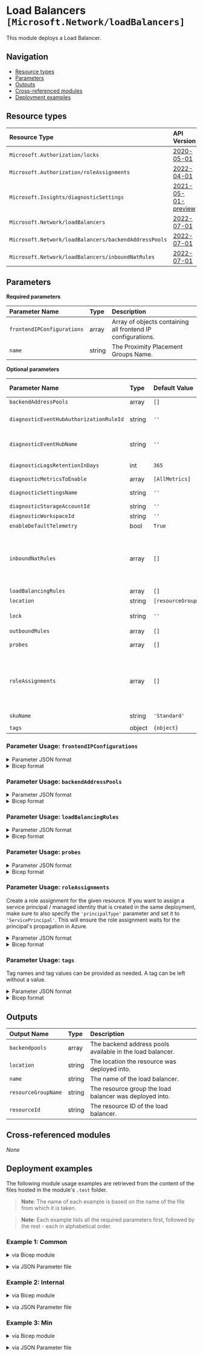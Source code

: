 # Load Balancers `[Microsoft.Network/loadBalancers]`

This module deploys a Load Balancer.

## Navigation

- [Resource types](#Resource-types)
- [Parameters](#Parameters)
- [Outputs](#Outputs)
- [Cross-referenced modules](#Cross-referenced-modules)
- [Deployment examples](#Deployment-examples)

## Resource types

| Resource Type | API Version |
| :-- | :-- |
| `Microsoft.Authorization/locks` | [2020-05-01](https://learn.microsoft.com/en-us/azure/templates/Microsoft.Authorization/2020-05-01/locks) |
| `Microsoft.Authorization/roleAssignments` | [2022-04-01](https://learn.microsoft.com/en-us/azure/templates/Microsoft.Authorization/2022-04-01/roleAssignments) |
| `Microsoft.Insights/diagnosticSettings` | [2021-05-01-preview](https://learn.microsoft.com/en-us/azure/templates/Microsoft.Insights/2021-05-01-preview/diagnosticSettings) |
| `Microsoft.Network/loadBalancers` | [2022-07-01](https://learn.microsoft.com/en-us/azure/templates/Microsoft.Network/2022-07-01/loadBalancers) |
| `Microsoft.Network/loadBalancers/backendAddressPools` | [2022-07-01](https://learn.microsoft.com/en-us/azure/templates/Microsoft.Network/2022-07-01/loadBalancers/backendAddressPools) |
| `Microsoft.Network/loadBalancers/inboundNatRules` | [2022-07-01](https://learn.microsoft.com/en-us/azure/templates/Microsoft.Network/2022-07-01/loadBalancers/inboundNatRules) |

## Parameters

**Required parameters**

| Parameter Name | Type | Description |
| :-- | :-- | :-- |
| `frontendIPConfigurations` | array | Array of objects containing all frontend IP configurations. |
| `name` | string | The Proximity Placement Groups Name. |

**Optional parameters**

| Parameter Name | Type | Default Value | Allowed Values | Description |
| :-- | :-- | :-- | :-- | :-- |
| `backendAddressPools` | array | `[]` |  | Collection of backend address pools used by a load balancer. |
| `diagnosticEventHubAuthorizationRuleId` | string | `''` |  | Resource ID of the diagnostic event hub authorization rule for the Event Hubs namespace in which the event hub should be created or streamed to. |
| `diagnosticEventHubName` | string | `''` |  | Name of the diagnostic event hub within the namespace to which logs are streamed. Without this, an event hub is created for each log category. |
| `diagnosticLogsRetentionInDays` | int | `365` |  | Specifies the number of days that logs will be kept for; a value of 0 will retain data indefinitely. |
| `diagnosticMetricsToEnable` | array | `[AllMetrics]` | `[AllMetrics]` | The name of metrics that will be streamed. |
| `diagnosticSettingsName` | string | `''` |  | The name of the diagnostic setting, if deployed. If left empty, it defaults to "<resourceName>-diagnosticSettings". |
| `diagnosticStorageAccountId` | string | `''` |  | Resource ID of the diagnostic storage account. |
| `diagnosticWorkspaceId` | string | `''` |  | Resource ID of the diagnostic log analytics workspace. |
| `enableDefaultTelemetry` | bool | `True` |  | Enable telemetry via a Globally Unique Identifier (GUID). |
| `inboundNatRules` | array | `[]` |  | Collection of inbound NAT Rules used by a load balancer. Defining inbound NAT rules on your load balancer is mutually exclusive with defining an inbound NAT pool. Inbound NAT pools are referenced from virtual machine scale sets. NICs that are associated with individual virtual machines cannot reference an Inbound NAT pool. They have to reference individual inbound NAT rules. |
| `loadBalancingRules` | array | `[]` |  | Array of objects containing all load balancing rules. |
| `location` | string | `[resourceGroup().location]` |  | Location for all resources. |
| `lock` | string | `''` | `['', CanNotDelete, ReadOnly]` | Specify the type of lock. |
| `outboundRules` | array | `[]` |  | The outbound rules. |
| `probes` | array | `[]` |  | Array of objects containing all probes, these are references in the load balancing rules. |
| `roleAssignments` | array | `[]` |  | Array of role assignment objects that contain the 'roleDefinitionIdOrName' and 'principalId' to define RBAC role assignments on this resource. In the roleDefinitionIdOrName attribute, you can provide either the display name of the role definition, or its fully qualified ID in the following format: '/providers/Microsoft.Authorization/roleDefinitions/c2f4ef07-c644-48eb-af81-4b1b4947fb11'. |
| `skuName` | string | `'Standard'` | `[Basic, Standard]` | Name of a load balancer SKU. |
| `tags` | object | `{object}` |  | Tags of the resource. |


### Parameter Usage: `frontendIPConfigurations`

<details>

<summary>Parameter JSON format</summary>

```json
"frontendIPConfigurations": {
    "value": [
        {
            "name": "p_hub-bfw-server-feip",
            "properties": {
                "publicIPAddressId": "[reference(variables('deploymentPIP-VPN')).outputs.publicIPAddressResourceId.value]",
                "subnetId": "",
                "privateIPAddress": ""
            }
        }
    ]
}
```

</details>

<details>

<summary>Bicep format</summary>

```bicep
frontendIPConfigurations: [
    {
        name: 'p_hub-bfw-server-feip'
        properties: {
            publicIPAddressId: '[reference(variables('deploymentPIP-VPN')).outputs.publicIPAddressResourceId.value]'
            subnetId: ''
            privateIPAddress: ''
        }
    }
]
```

</details>
<p>

### Parameter Usage: `backendAddressPools`

<details>

<summary>Parameter JSON format</summary>

```json
"backendAddressPools": {
    "value": [
        {
            "name": "p_hub-bfw-server-bepool",
            "properties": {
                "loadBalancerBackendAddresses": [
                    {
                        "name": "iacs-sh-main-pd-01-euw-rg-network_awefwa01p-nic-int-01ipconfig-internal",
                        "properties": {
                            "virtualNetwork": {
                                "id": "[reference(variables('deploymentVNET')).outputs.vNetResourceId.value]"
                            },
                            "ipAddress": "172.22.232.5"
                        }
                    },
                    {
                        "name": "iacs-sh-main-pd-01-euw-rg-network_awefwa01p-ha-nic-int-01ipconfig-internal",
                        "properties": {
                            "virtualNetwork": {
                                "id": "[reference(variables('deploymentVNET')).outputs.vNetResourceId.value]"
                            },
                            "ipAddress": "172.22.232.6"
                        }
                    }
                ]
            }
        }
    ]
}
```

</details>

<details>

<summary>Bicep format</summary>

```bicep
backendAddressPools: [
    {
        name: 'p_hub-bfw-server-bepool'
        properties: {
            loadBalancerBackendAddresses: [
                {
                    name: 'iacs-sh-main-pd-01-euw-rg-network_awefwa01p-nic-int-01ipconfig-internal'
                    properties: {
                        virtualNetwork: {
                            id: '[reference(variables('deploymentVNET')).outputs.vNetResourceId.value]'
                        }
                        ipAddress: '172.22.232.5'
                    }
                }
                {
                    name: 'iacs-sh-main-pd-01-euw-rg-network_awefwa01p-ha-nic-int-01ipconfig-internal'
                    properties: {
                        virtualNetwork: {
                            id: '[reference(variables('deploymentVNET')).outputs.vNetResourceId.value]'
                        }
                        ipAddress: '172.22.232.6'
                    }
                }
            ]
        }
    }
]
```

</details>
<p>

### Parameter Usage: `loadBalancingRules`

<details>

<summary>Parameter JSON format</summary>

```json
"loadBalancingRules": {
    "value": [
        {
            "name": "p_hub-bfw-server-IPSEC-IKE-lbrule",
            "properties": {
                "frontendIPConfigurationName": "p_hub-bfw-server-feip",
                "backendAddressPoolName": "p_hub-bfw-server-bepool",
                "protocol": "Udp",
                "frontendPort": 500,
                "backendPort": 500,
                "enableFloatingIP": false,
                "idleTimeoutInMinutes": 5,
                "probeName": "p_hub-bfw-server-tcp-65001-probe"
            }
        },
        {
            "name": "p_hub-bfw-server-IPSEC-NATT-lbrule",
            "properties": {
                "frontendIPConfigurationName": "p_hub-bfw-server-feip",
                "backendAddressPoolName": "p_hub-bfw-server-bepool",
                "protocol": "Udp",
                "frontendPort": 4500,
                "backendPort": 4500,
                "enableFloatingIP": false,
                "idleTimeoutInMinutes": 5,
                "probeName": "p_hub-bfw-server-tcp-65001-probe"
            }
        },
        {
            "name": "p_hub-bfw-server-TINA-UDP-lbrule",
            "properties": {
                "frontendIPConfigurationName": "p_hub-bfw-server-feip",
                "backendAddressPoolName": "p_hub-bfw-server-bepool",
                "protocol": "Udp",
                "frontendPort": 691,
                "backendPort": 691,
                "enableFloatingIP": false,
                "idleTimeoutInMinutes": 5,
                "probeName": "p_hub-bfw-server-tcp-65001-probe"
            }
        },
        {
            "name": "p_hub-bfw-server-TINA-TCP-lbrule",
            "properties": {
                "frontendIPConfigurationName": "p_hub-bfw-server-feip",
                "backendAddressPoolName": "p_hub-bfw-server-bepool",
                "protocol": "Tcp",
                "frontendPort": 691,
                "backendPort": 691,
                "enableFloatingIP": false,
                "idleTimeoutInMinutes": 5,
                "probeName": "p_hub-bfw-server-tcp-65001-probe"
            }
        }
    ]
}
```

</details>

<details>

<summary>Bicep format</summary>

```bicep
loadBalancingRules: [
    {
        name: 'p_hub-bfw-server-IPSEC-IKE-lbrule'
        properties: {
            frontendIPConfigurationName: 'p_hub-bfw-server-feip'
            backendAddressPoolName: 'p_hub-bfw-server-bepool'
            protocol: 'Udp'
            frontendPort: 500
            backendPort: 500
            enableFloatingIP: false
            idleTimeoutInMinutes: 5
            probeName: 'p_hub-bfw-server-tcp-65001-probe'
        }
    }
    {
        name: 'p_hub-bfw-server-IPSEC-NATT-lbrule'
        properties: {
            frontendIPConfigurationName: 'p_hub-bfw-server-feip'
            backendAddressPoolName: 'p_hub-bfw-server-bepool'
            protocol: 'Udp'
            frontendPort: 4500
            backendPort: 4500
            enableFloatingIP: false
            idleTimeoutInMinutes: 5
            probeName: 'p_hub-bfw-server-tcp-65001-probe'
        }
    }
    {
        name: 'p_hub-bfw-server-TINA-UDP-lbrule'
        properties: {
            frontendIPConfigurationName: 'p_hub-bfw-server-feip'
            backendAddressPoolName: 'p_hub-bfw-server-bepool'
            protocol: 'Udp'
            frontendPort: 691
            backendPort: 691
            enableFloatingIP: false
            idleTimeoutInMinutes: 5
            probeName: 'p_hub-bfw-server-tcp-65001-probe'
        }
    }
    {
        name: 'p_hub-bfw-server-TINA-TCP-lbrule'
        properties: {
            frontendIPConfigurationName: 'p_hub-bfw-server-feip'
            backendAddressPoolName: 'p_hub-bfw-server-bepool'
            protocol: 'Tcp'
            frontendPort: 691
            backendPort: 691
            enableFloatingIP: false
            idleTimeoutInMinutes: 5
            probeName: 'p_hub-bfw-server-tcp-65001-probe'
        }
    }
]
```

</details>
<p>

### Parameter Usage: `probes`

<details>

<summary>Parameter JSON format</summary>

```json
"probes": {
    "value": [
        {
            "name": "p_hub-bfw-server-tcp-65001-probe",
            "properties": {
                "protocol": "Tcp",
                "port": 65001,
                "intervalInSeconds": 5,
                "numberOfProbes": 2
            }
        }
    ]
}
```

</details>

<details>

<summary>Bicep format</summary>

```bicep
probes: [
    {
        name: 'p_hub-bfw-server-tcp-65001-probe'
        properties: {
            protocol: 'Tcp'
            port: 65001
            intervalInSeconds: 5
            numberOfProbes: 2
        }
    }
]
```

</details>
<p>

### Parameter Usage: `roleAssignments`

Create a role assignment for the given resource. If you want to assign a service principal / managed identity that is created in the same deployment, make sure to also specify the `'principalType'` parameter and set it to `'ServicePrincipal'`. This will ensure the role assignment waits for the principal's propagation in Azure.

<details>

<summary>Parameter JSON format</summary>

```json
"roleAssignments": {
    "value": [
        {
            "roleDefinitionIdOrName": "Reader",
            "description": "Reader Role Assignment",
            "principalIds": [
                "12345678-1234-1234-1234-123456789012", // object 1
                "78945612-1234-1234-1234-123456789012" // object 2
            ]
        },
        {
            "roleDefinitionIdOrName": "/providers/Microsoft.Authorization/roleDefinitions/c2f4ef07-c644-48eb-af81-4b1b4947fb11",
            "principalIds": [
                "12345678-1234-1234-1234-123456789012" // object 1
            ],
            "principalType": "ServicePrincipal"
        }
    ]
}
```

</details>

<details>

<summary>Bicep format</summary>

```bicep
roleAssignments: [
    {
        roleDefinitionIdOrName: 'Reader'
        description: 'Reader Role Assignment'
        principalIds: [
            '12345678-1234-1234-1234-123456789012' // object 1
            '78945612-1234-1234-1234-123456789012' // object 2
        ]
    }
    {
        roleDefinitionIdOrName: '/providers/Microsoft.Authorization/roleDefinitions/c2f4ef07-c644-48eb-af81-4b1b4947fb11'
        principalIds: [
            '12345678-1234-1234-1234-123456789012' // object 1
        ]
        principalType: 'ServicePrincipal'
    }
]
```

</details>
<p>

### Parameter Usage: `tags`

Tag names and tag values can be provided as needed. A tag can be left without a value.

<details>

<summary>Parameter JSON format</summary>

```json
"tags": {
    "value": {
        "Environment": "Non-Prod",
        "Contact": "test.user@testcompany.com",
        "PurchaseOrder": "1234",
        "CostCenter": "7890",
        "ServiceName": "DeploymentValidation",
        "Role": "DeploymentValidation"
    }
}
```

</details>

<details>

<summary>Bicep format</summary>

```bicep
tags: {
    Environment: 'Non-Prod'
    Contact: 'test.user@testcompany.com'
    PurchaseOrder: '1234'
    CostCenter: '7890'
    ServiceName: 'DeploymentValidation'
    Role: 'DeploymentValidation'
}
```

</details>
<p>

## Outputs

| Output Name | Type | Description |
| :-- | :-- | :-- |
| `backendpools` | array | The backend address pools available in the load balancer. |
| `location` | string | The location the resource was deployed into. |
| `name` | string | The name of the load balancer. |
| `resourceGroupName` | string | The resource group the load balancer was deployed into. |
| `resourceId` | string | The resource ID of the load balancer. |

## Cross-referenced modules

_None_

## Deployment examples

The following module usage examples are retrieved from the content of the files hosted in the module's `.test` folder.
   >**Note**: The name of each example is based on the name of the file from which it is taken.

   >**Note**: Each example lists all the required parameters first, followed by the rest - each in alphabetical order.

<h3>Example 1: Common</h3>

<details>

<summary>via Bicep module</summary>

```bicep
module loadBalancer './network/load-balancer/main.bicep' = {
  name: '${uniqueString(deployment().name, location)}-test-nlbcom'
  params: {
    // Required parameters
    frontendIPConfigurations: [
      {
        name: 'publicIPConfig1'
        publicIPAddressId: '<publicIPAddressId>'
      }
    ]
    name: 'nlbcom001'
    // Non-required parameters
    backendAddressPools: [
      {
        name: 'backendAddressPool1'
      }
      {
        name: 'backendAddressPool2'
      }
    ]
    diagnosticEventHubAuthorizationRuleId: '<diagnosticEventHubAuthorizationRuleId>'
    diagnosticEventHubName: '<diagnosticEventHubName>'
    diagnosticLogsRetentionInDays: 7
    diagnosticStorageAccountId: '<diagnosticStorageAccountId>'
    diagnosticWorkspaceId: '<diagnosticWorkspaceId>'
    enableDefaultTelemetry: '<enableDefaultTelemetry>'
    inboundNatRules: [
      {
        backendPort: 443
        enableFloatingIP: false
        enableTcpReset: false
        frontendIPConfigurationName: 'publicIPConfig1'
        frontendPort: 443
        idleTimeoutInMinutes: 4
        name: 'inboundNatRule1'
        protocol: 'Tcp'
      }
      {
        backendPort: 3389
        frontendIPConfigurationName: 'publicIPConfig1'
        frontendPort: 3389
        name: 'inboundNatRule2'
      }
    ]
    loadBalancingRules: [
      {
        backendAddressPoolName: 'backendAddressPool1'
        backendPort: 80
        disableOutboundSnat: true
        enableFloatingIP: false
        enableTcpReset: false
        frontendIPConfigurationName: 'publicIPConfig1'
        frontendPort: 80
        idleTimeoutInMinutes: 5
        loadDistribution: 'Default'
        name: 'publicIPLBRule1'
        probeName: 'probe1'
        protocol: 'Tcp'
      }
      {
        backendAddressPoolName: 'backendAddressPool2'
        backendPort: 8080
        frontendIPConfigurationName: 'publicIPConfig1'
        frontendPort: 8080
        loadDistribution: 'Default'
        name: 'publicIPLBRule2'
        probeName: 'probe2'
      }
    ]
    lock: 'CanNotDelete'
    outboundRules: [
      {
        allocatedOutboundPorts: 63984
        backendAddressPoolName: 'backendAddressPool1'
        frontendIPConfigurationName: 'publicIPConfig1'
        name: 'outboundRule1'
      }
    ]
    probes: [
      {
        intervalInSeconds: 10
        name: 'probe1'
        numberOfProbes: 5
        port: 80
        protocol: 'Tcp'
      }
      {
        name: 'probe2'
        port: 443
        protocol: 'Https'
        requestPath: '/'
      }
    ]
    roleAssignments: [
      {
        principalIds: [
          '<managedIdentityPrincipalId>'
        ]
        principalType: 'ServicePrincipal'
        roleDefinitionIdOrName: 'Reader'
      }
    ]
    tags: {
      Environment: 'Non-Prod'
      Role: 'DeploymentValidation'
    }
  }
}
```

</details>
<p>

<details>

<summary>via JSON Parameter file</summary>

```json
{
  "$schema": "https://schema.management.azure.com/schemas/2019-04-01/deploymentParameters.json#",
  "contentVersion": "1.0.0.0",
  "parameters": {
    // Required parameters
    "frontendIPConfigurations": {
      "value": [
        {
          "name": "publicIPConfig1",
          "publicIPAddressId": "<publicIPAddressId>"
        }
      ]
    },
    "name": {
      "value": "nlbcom001"
    },
    // Non-required parameters
    "backendAddressPools": {
      "value": [
        {
          "name": "backendAddressPool1"
        },
        {
          "name": "backendAddressPool2"
        }
      ]
    },
    "diagnosticEventHubAuthorizationRuleId": {
      "value": "<diagnosticEventHubAuthorizationRuleId>"
    },
    "diagnosticEventHubName": {
      "value": "<diagnosticEventHubName>"
    },
    "diagnosticLogsRetentionInDays": {
      "value": 7
    },
    "diagnosticStorageAccountId": {
      "value": "<diagnosticStorageAccountId>"
    },
    "diagnosticWorkspaceId": {
      "value": "<diagnosticWorkspaceId>"
    },
    "enableDefaultTelemetry": {
      "value": "<enableDefaultTelemetry>"
    },
    "inboundNatRules": {
      "value": [
        {
          "backendPort": 443,
          "enableFloatingIP": false,
          "enableTcpReset": false,
          "frontendIPConfigurationName": "publicIPConfig1",
          "frontendPort": 443,
          "idleTimeoutInMinutes": 4,
          "name": "inboundNatRule1",
          "protocol": "Tcp"
        },
        {
          "backendPort": 3389,
          "frontendIPConfigurationName": "publicIPConfig1",
          "frontendPort": 3389,
          "name": "inboundNatRule2"
        }
      ]
    },
    "loadBalancingRules": {
      "value": [
        {
          "backendAddressPoolName": "backendAddressPool1",
          "backendPort": 80,
          "disableOutboundSnat": true,
          "enableFloatingIP": false,
          "enableTcpReset": false,
          "frontendIPConfigurationName": "publicIPConfig1",
          "frontendPort": 80,
          "idleTimeoutInMinutes": 5,
          "loadDistribution": "Default",
          "name": "publicIPLBRule1",
          "probeName": "probe1",
          "protocol": "Tcp"
        },
        {
          "backendAddressPoolName": "backendAddressPool2",
          "backendPort": 8080,
          "frontendIPConfigurationName": "publicIPConfig1",
          "frontendPort": 8080,
          "loadDistribution": "Default",
          "name": "publicIPLBRule2",
          "probeName": "probe2"
        }
      ]
    },
    "lock": {
      "value": "CanNotDelete"
    },
    "outboundRules": {
      "value": [
        {
          "allocatedOutboundPorts": 63984,
          "backendAddressPoolName": "backendAddressPool1",
          "frontendIPConfigurationName": "publicIPConfig1",
          "name": "outboundRule1"
        }
      ]
    },
    "probes": {
      "value": [
        {
          "intervalInSeconds": 10,
          "name": "probe1",
          "numberOfProbes": 5,
          "port": 80,
          "protocol": "Tcp"
        },
        {
          "name": "probe2",
          "port": 443,
          "protocol": "Https",
          "requestPath": "/"
        }
      ]
    },
    "roleAssignments": {
      "value": [
        {
          "principalIds": [
            "<managedIdentityPrincipalId>"
          ],
          "principalType": "ServicePrincipal",
          "roleDefinitionIdOrName": "Reader"
        }
      ]
    },
    "tags": {
      "value": {
        "Environment": "Non-Prod",
        "Role": "DeploymentValidation"
      }
    }
  }
}
```

</details>
<p>

<h3>Example 2: Internal</h3>

<details>

<summary>via Bicep module</summary>

```bicep
module loadBalancer './network/load-balancer/main.bicep' = {
  name: '${uniqueString(deployment().name, location)}-test-nlbint'
  params: {
    // Required parameters
    frontendIPConfigurations: [
      {
        name: 'privateIPConfig1'
        subnetId: '<subnetId>'
      }
    ]
    name: 'nlbint001'
    // Non-required parameters
    backendAddressPools: [
      {
        name: 'servers'
      }
    ]
    diagnosticEventHubAuthorizationRuleId: '<diagnosticEventHubAuthorizationRuleId>'
    diagnosticEventHubName: '<diagnosticEventHubName>'
    diagnosticLogsRetentionInDays: 7
    diagnosticStorageAccountId: '<diagnosticStorageAccountId>'
    diagnosticWorkspaceId: '<diagnosticWorkspaceId>'
    enableDefaultTelemetry: '<enableDefaultTelemetry>'
    inboundNatRules: [
      {
        backendPort: 443
        enableFloatingIP: false
        enableTcpReset: false
        frontendIPConfigurationName: 'privateIPConfig1'
        frontendPort: 443
        idleTimeoutInMinutes: 4
        name: 'inboundNatRule1'
        protocol: 'Tcp'
      }
      {
        backendPort: 3389
        frontendIPConfigurationName: 'privateIPConfig1'
        frontendPort: 3389
        name: 'inboundNatRule2'
      }
    ]
    loadBalancingRules: [
      {
        backendAddressPoolName: 'servers'
        backendPort: 0
        disableOutboundSnat: true
        enableFloatingIP: true
        enableTcpReset: false
        frontendIPConfigurationName: 'privateIPConfig1'
        frontendPort: 0
        idleTimeoutInMinutes: 4
        loadDistribution: 'Default'
        name: 'privateIPLBRule1'
        probeName: 'probe1'
        protocol: 'All'
      }
    ]
    probes: [
      {
        intervalInSeconds: 5
        name: 'probe1'
        numberOfProbes: 2
        port: '62000'
        protocol: 'Tcp'
      }
    ]
    roleAssignments: [
      {
        principalIds: [
          '<managedIdentityPrincipalId>'
        ]
        principalType: 'ServicePrincipal'
        roleDefinitionIdOrName: 'Reader'
      }
    ]
    skuName: 'Standard'
    tags: {
      Environment: 'Non-Prod'
      Role: 'DeploymentValidation'
    }
  }
}
```

</details>
<p>

<details>

<summary>via JSON Parameter file</summary>

```json
{
  "$schema": "https://schema.management.azure.com/schemas/2019-04-01/deploymentParameters.json#",
  "contentVersion": "1.0.0.0",
  "parameters": {
    // Required parameters
    "frontendIPConfigurations": {
      "value": [
        {
          "name": "privateIPConfig1",
          "subnetId": "<subnetId>"
        }
      ]
    },
    "name": {
      "value": "nlbint001"
    },
    // Non-required parameters
    "backendAddressPools": {
      "value": [
        {
          "name": "servers"
        }
      ]
    },
    "diagnosticEventHubAuthorizationRuleId": {
      "value": "<diagnosticEventHubAuthorizationRuleId>"
    },
    "diagnosticEventHubName": {
      "value": "<diagnosticEventHubName>"
    },
    "diagnosticLogsRetentionInDays": {
      "value": 7
    },
    "diagnosticStorageAccountId": {
      "value": "<diagnosticStorageAccountId>"
    },
    "diagnosticWorkspaceId": {
      "value": "<diagnosticWorkspaceId>"
    },
    "enableDefaultTelemetry": {
      "value": "<enableDefaultTelemetry>"
    },
    "inboundNatRules": {
      "value": [
        {
          "backendPort": 443,
          "enableFloatingIP": false,
          "enableTcpReset": false,
          "frontendIPConfigurationName": "privateIPConfig1",
          "frontendPort": 443,
          "idleTimeoutInMinutes": 4,
          "name": "inboundNatRule1",
          "protocol": "Tcp"
        },
        {
          "backendPort": 3389,
          "frontendIPConfigurationName": "privateIPConfig1",
          "frontendPort": 3389,
          "name": "inboundNatRule2"
        }
      ]
    },
    "loadBalancingRules": {
      "value": [
        {
          "backendAddressPoolName": "servers",
          "backendPort": 0,
          "disableOutboundSnat": true,
          "enableFloatingIP": true,
          "enableTcpReset": false,
          "frontendIPConfigurationName": "privateIPConfig1",
          "frontendPort": 0,
          "idleTimeoutInMinutes": 4,
          "loadDistribution": "Default",
          "name": "privateIPLBRule1",
          "probeName": "probe1",
          "protocol": "All"
        }
      ]
    },
    "probes": {
      "value": [
        {
          "intervalInSeconds": 5,
          "name": "probe1",
          "numberOfProbes": 2,
          "port": "62000",
          "protocol": "Tcp"
        }
      ]
    },
    "roleAssignments": {
      "value": [
        {
          "principalIds": [
            "<managedIdentityPrincipalId>"
          ],
          "principalType": "ServicePrincipal",
          "roleDefinitionIdOrName": "Reader"
        }
      ]
    },
    "skuName": {
      "value": "Standard"
    },
    "tags": {
      "value": {
        "Environment": "Non-Prod",
        "Role": "DeploymentValidation"
      }
    }
  }
}
```

</details>
<p>

<h3>Example 3: Min</h3>

<details>

<summary>via Bicep module</summary>

```bicep
module loadBalancer './network/load-balancer/main.bicep' = {
  name: '${uniqueString(deployment().name, location)}-test-nlbmin'
  params: {
    // Required parameters
    frontendIPConfigurations: [
      {
        name: 'publicIPConfig1'
        publicIPAddressId: '<publicIPAddressId>'
      }
    ]
    name: 'nlbmin001'
    // Non-required parameters
    enableDefaultTelemetry: '<enableDefaultTelemetry>'
  }
}
```

</details>
<p>

<details>

<summary>via JSON Parameter file</summary>

```json
{
  "$schema": "https://schema.management.azure.com/schemas/2019-04-01/deploymentParameters.json#",
  "contentVersion": "1.0.0.0",
  "parameters": {
    // Required parameters
    "frontendIPConfigurations": {
      "value": [
        {
          "name": "publicIPConfig1",
          "publicIPAddressId": "<publicIPAddressId>"
        }
      ]
    },
    "name": {
      "value": "nlbmin001"
    },
    // Non-required parameters
    "enableDefaultTelemetry": {
      "value": "<enableDefaultTelemetry>"
    }
  }
}
```

</details>
<p>
